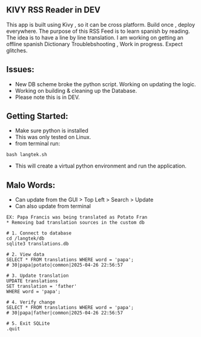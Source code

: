 KIVY RSS Reader in DEV
---------------------
This app is built using Kivy , so it can be cross platform. Build once , deploy everywhere. The purpose of this RSS Feed is to learn spanish by reading. The idea is to have a line by line translation. I am working on getting an offline spanish Dictionary Troublebshooting , Work in progress. Expect glitches. 

Issues:
------
* New DB scheme broke the python script. Working on updating the logic. 
* Working on building & cleaning up the Database.
* Please note this is in DEV. 

Getting Started:
----------------
* Make sure python is installed
* This was only tested on Linux.
* from terminal run:
```
bash langtek.sh
```
* This will create a virtual python environment and run the application. 

Malo Words:
------------------------------------------------------
* Can update from the GUI > Top Left > Search > Update
* Can also update from terminal
```
EX: Papa Francis was being translated as Potato Fran
* Removing bad translation sources in the custom db

# 1. Connect to database
cd /langtek/db
sqlite3 translations.db

# 2. View data
SELECT * FROM translations WHERE word = 'papa';
# 30|papa|potato|common|2025-04-26 22:56:57

# 3. Update translation
UPDATE translations 
SET translation = 'father' 
WHERE word = 'papa';

# 4. Verify change
SELECT * FROM translations WHERE word = 'papa';
# 30|papa|father|common|2025-04-26 22:56:57

# 5. Exit SQLite
.quit
```
